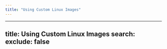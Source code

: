 ```yaml
---
title: "Using Custom Linux Images"
---
```

---

title: Using Custom Linux Images
search:
  exclude: false
---

